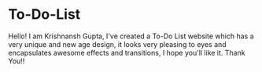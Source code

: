# To-Do-List

Hello!
I am Krishnansh Gupta, I've created a To-Do List website which has a very unique and new age design, it looks very pleasing to eyes and encapsulates awesome effects and transitions, I hope you'll like it. Thank You!!
